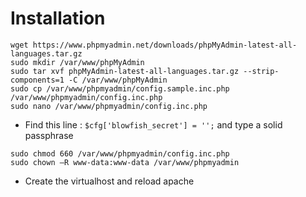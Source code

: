 # Installation

```
wget https://www.phpmyadmin.net/downloads/phpMyAdmin-latest-all-languages.tar.gz
sudo mkdir /var/www/phpMyAdmin
sudo tar xvf phpMyAdmin-latest-all-languages.tar.gz --strip-components=1 -C /var/www/phpMyAdmin
sudo cp /var/www/phpmyadmin/config.sample.inc.php /var/www/phpmyadmin/config.inc.php
sudo nano /var/www/phpmyadmin/config.inc.php
```
- Find this line : `$cfg['blowfish_secret'] = '';` and type a solid passphrase

```
sudo chmod 660 /var/www/phpmyadmin/config.inc.php
sudo chown –R www-data:www-data /var/www/phpmyadmin
```

- Create the virtualhost and reload apache